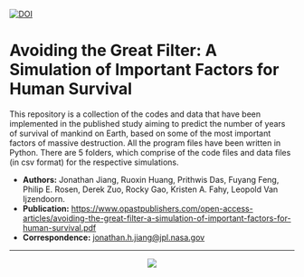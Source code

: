 [![DOI](https://zenodo.org/badge/DOI/10.5281/zenodo.10070229.svg)](https://doi.org/10.5281/zenodo.10070229)
# Avoiding the Great Filter: A Simulation of Important Factors for Human Survival
This repository is a collection of the codes and data that have been implemented in the published study aiming to predict the number of years of survival of mankind on Earth, based on some of the most important factors of massive destruction. All the program files have been written in Python. There are 5 folders, which comprise of the code files and data files (in csv format) for the respective simulations.  

- **Authors:** Jonathan Jiang, Ruoxin Huang, Prithwis Das, Fuyang Feng, Philip E. Rosen, Derek Zuo, Rocky Gao, Kristen A. Fahy, Leopold Van Ijzendoorn.
- **Publication:** https://www.opastpublishers.com/open-access-articles/avoiding-the-great-filter-a-simulation-of-important-factors-for-human-survival.pdf
- **Correspondence:** jonathan.h.jiang@jpl.nasa.gov

-------------------------------------------------------------------------------------------------------------------------------------
<p align="center">
  <img src="https://planetaryprotection.jpl.nasa.gov/resources/img/layout/logo_nasa_trio_black@2x.png">
</p>  
